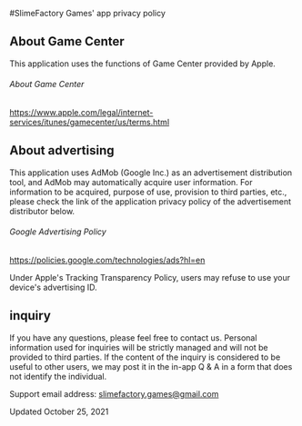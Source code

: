 #SlimeFactory Games' app privacy policy


## About Game Center
This application uses the functions of Game Center provided by Apple.

###### About Game Center
https://www.apple.com/legal/internet-services/itunes/gamecenter/us/terms.html


## About advertising
This application uses AdMob (Google Inc.) as an advertisement distribution tool, and AdMob may automatically acquire user information. For information to be acquired, purpose of use, provision to third parties, etc., please check the link of the application privacy policy of the advertisement distributor below.

###### Google Advertising Policy
https://policies.google.com/technologies/ads?hl=en

Under Apple's Tracking Transparency Policy, users may refuse to use your device's advertising ID.


## inquiry
If you have any questions, please feel free to contact us. Personal information used for inquiries will be strictly managed and will not be provided to third parties. If the content of the inquiry is considered to be useful to other users, we may post it in the in-app Q & A in a form that does not identify the individual.

Support email address: slimefactory.games@gmail.com


Updated October 25, 2021
